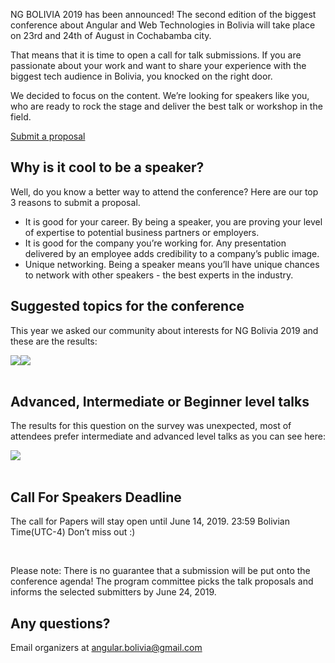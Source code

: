 <p>NG BOLIVIA 2019 has been announced! The second edition of the biggest conference about Angular and Web Technologies in Bolivia will take place on 23rd and 24th of August in Cochabamba city.</p>

<p>
That means that it is time to open a call for talk submissions. If you are passionate about your work and want to share your experience with the biggest tech audience in Bolivia, you knocked on the right door.
</p>

<p>
We decided to focus on the content. We’re looking for speakers like you, who are ready to rock the stage and deliver the best talk or workshop in the field.
</p>

<div layout horizontal center-justified>
  <a target="_blank" href="https://forms.gle/xgycSmwreMPVC2QF8" rel="noopener noreferrer">
    <paper-button primary>Submit a proposal</paper-button>
  </a>
</div>

<h2> Why is it cool to be a speaker? </h2>

Well, do you know a better way to attend the conference? Here are our top 3 reasons to submit a proposal.

<ul>
  <li>It is good for your career. By being a speaker, you are proving your level of expertise to potential business partners or employers.</li>
  <li>It is good for the company you’re working for. Any presentation delivered by an employee adds credibility to a company’s public image.</li>
  <li>Unique networking. Being a speaker means you’ll have unique chances to network with other speakers - the best experts in the industry.</li>
</ul>

<h2> Suggested topics for the conference</h2>

This year we asked our community about interests for NG Bolivia 2019 and these are the results:

<div style="display:flex; margin-top:10px;">
  <div>
    <img style="max-width:100%" src="https://i.imgur.com/00K5YAh.png" />
  </div>
  <div>
    <img style="max-width:100%" src="https://i.imgur.com/UYiu4B0.png" />
  </div>
</div>

<br/>

<h2> Advanced, Intermediate or Beginner level talks </h2>

The results for this question on the survey was unexpected, most of attendees prefer intermediate and advanced level talks as you can see here:

<div style="display:flex; margin-top:10px;">
  <div>
    <img style="max-width:100%" src="https://i.imgur.com/dgYwj0J.png" />
  </div>
</div>

<br/>

<h2> Call For Speakers Deadline </h2>

The call for Papers will stay open until June 14, 2019. 23:59 Bolivian Time(UTC-4) Don’t miss out :)

<br/>

Please note: There is no guarantee that a submission will be put onto the conference agenda! The program committee picks the talk proposals and informs the selected submitters by June 24, 2019.

<h2> Any questions?</h2>

Email organizers at angular.bolivia@gmail.com


